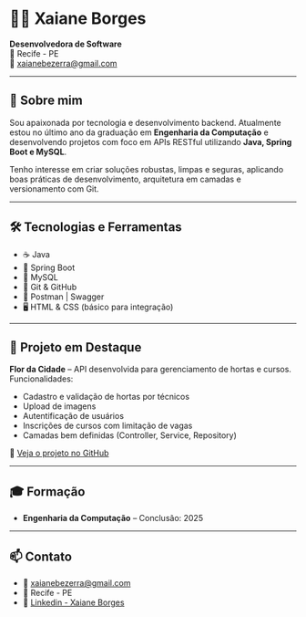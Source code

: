# 👩‍💻 Xaiane Borges

**Desenvolvedora de Software**  
📍 Recife - PE  
📧 [xaianebezerra@gmail.com](mailto:xaianebezerra@gmail.com)

---

## 🚀 Sobre mim

Sou apaixonada por tecnologia e desenvolvimento backend. Atualmente estou no último ano da graduação em **Engenharia da Computação** e desenvolvendo projetos com foco em APIs RESTful utilizando **Java, Spring Boot e MySQL**.

Tenho interesse em criar soluções robustas, limpas e seguras, aplicando boas práticas de desenvolvimento, arquitetura em camadas e versionamento com Git.

---

## 🛠️ Tecnologias e Ferramentas

- ☕ Java
- 🌱 Spring Boot
- 🐬 MySQL
- 🐙 Git & GitHub
- 🧰 Postman | Swagger
- 🖥️ HTML & CSS (básico para integração)

---

## 📌 Projeto em Destaque

**Flor da Cidade** – API desenvolvida para gerenciamento de hortas e cursos. Funcionalidades:

- Cadastro e validação de hortas por técnicos
- Upload de imagens
- Autentificação de usuários
- Inscrições de cursos com limitação de vagas
- Camadas bem definidas (Controller, Service, Repository)

🔗 [Veja o projeto no GitHub](https://github.com/XaianeBorges/API)

---

## 🎓 Formação

- **Engenharia da Computação** – Conclusão: 2025

---

## 📫 Contato

- 📧 [xaianebezerra@gmail.com](mailto:xaianebezerra@gmail.com)
- 📍 Recife - PE
- 🔗 [Linkedin - Xaiane Borges](https://www.linkedin.com/in/xaiane-borges-955965312)
